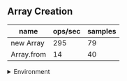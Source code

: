 ## Array Creation

|name|ops/sec|samples|
|-|-|-|
|new Array|295|79|
|Array.from|14|40|


<details>
<summary>Environment</summary>

* __Machine:__ linux x64 | 2 vCPUs | 6.8GB Mem
* __Run:__ Sat Oct 21 2023 12:30:09 GMT+0000 (Coordinated Universal Time)
</details>

<!--
{"environment":{"platform":"linux","arch":"x64","cpus":2,"totalMemory":6.7597503662109375},"benchmarks":[{"name":"new Array","opsSec":294.85511125621093,"samples":3},{"name":"Array.from","opsSec":14.274173422781043,"samples":1}]}-->
